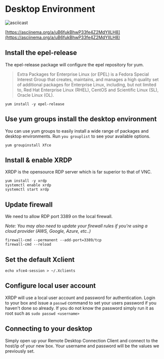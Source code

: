 # Desktop Environment

![asciicast](https://asciinema.org/a/uB6fukBhwP33fe4Z2MdYIILH8.png)

[https://asciinema.org/a/uB6fukBhwP33fe4Z2MdYIILH8](https://asciinema.org/a/uB6fukBhwP33fe4Z2MdYIILH8)

## Install the epel-release

The epel-release package will configure the epel repository for yum.

> Extra Packages for Enterprise Linux \(or EPEL\) is a Fedora Special Interest Group that creates, maintains, and manages a high quality set of additional packages for Enterprise Linux, including, but not limited to, Red Hat Enterprise Linux \(RHEL\), CentOS and Scientific Linux \(SL\), Oracle Linux \(OL\).

```text
yum install -y epel-release
```

## Use yum groups install the desktop environment

You can use yum groups to easily install a wide range of packages and desktop environments. Run `you grouplist` to see your available options.

```text
yum groupinstall Xfce
```

## Install & enable XRDP

XRDP is the opensource RDP server which is far superior to that of VNC.

```text
yum install -y xrdp
systemctl enable xrdp
systemctl start xrdp
```

## Update firewall

We need to allow RDP port 3389 on the local firewall.

_Note: You may also need to update your firewall rules if you're using a cloud provider \(AWS, Google, Azure, etc..\)_

```text
firewall-cmd --permanent --add-port=3389/tcp
firewall-cmd --reload
```

## Set the default Xclient

```text
echo xfce4-session > ~/.Xclients
```

## Configure local user account

XRDP will use a local user account and password for authentication. Login to your box and issue a `passwd` command to set your users password if you haven't done so already. If you do not know the password simply run it as root such as `sudo passwd <username>`

## Connecting to your desktop

Simply open up your Remote Desktop Connection Client and connect to the host/ip of your new box. Your username and password will be the values we previously set.

